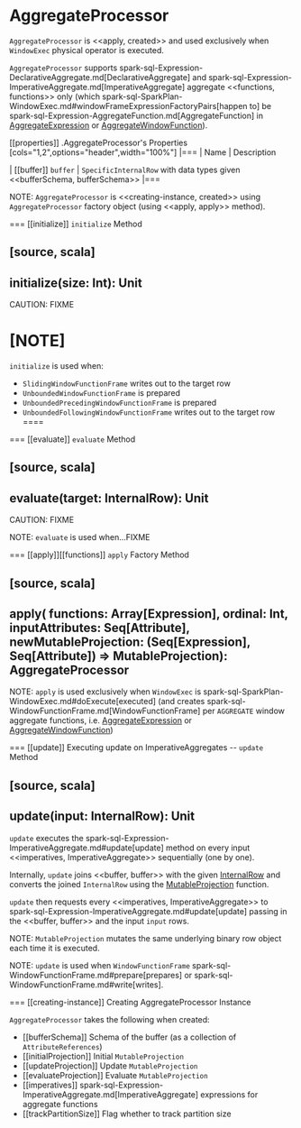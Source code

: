 # AggregateProcessor

`AggregateProcessor` is <<apply, created>> and used exclusively when `WindowExec` physical operator is executed.

`AggregateProcessor` supports spark-sql-Expression-DeclarativeAggregate.md[DeclarativeAggregate] and spark-sql-Expression-ImperativeAggregate.md[ImperativeAggregate] aggregate <<functions, functions>> only (which spark-sql-SparkPlan-WindowExec.md#windowFrameExpressionFactoryPairs[happen to] be spark-sql-Expression-AggregateFunction.md[AggregateFunction] in [AggregateExpression](../expressions/AggregateExpression.md) or [AggregateWindowFunction](../expressions/AggregateWindowFunction.md)).

[[properties]]
.AggregateProcessor's Properties
[cols="1,2",options="header",width="100%"]
|===
| Name
| Description

| [[buffer]] `buffer`
| `SpecificInternalRow` with data types given <<bufferSchema, bufferSchema>>
|===

NOTE: `AggregateProcessor` is <<creating-instance, created>> using `AggregateProcessor` factory object (using <<apply, apply>> method).

=== [[initialize]] `initialize` Method

[source, scala]
----
initialize(size: Int): Unit
----

CAUTION: FIXME

[NOTE]
====
`initialize` is used when:

* `SlidingWindowFunctionFrame` writes out to the target row
* `UnboundedWindowFunctionFrame` is prepared
* `UnboundedPrecedingWindowFunctionFrame` is prepared
* `UnboundedFollowingWindowFunctionFrame` writes out to the target row
====

=== [[evaluate]] `evaluate` Method

[source, scala]
----
evaluate(target: InternalRow): Unit
----

CAUTION: FIXME

NOTE: `evaluate` is used when...FIXME

=== [[apply]][[functions]] `apply` Factory Method

[source, scala]
----
apply(
  functions: Array[Expression],
  ordinal: Int,
  inputAttributes: Seq[Attribute],
  newMutableProjection: (Seq[Expression], Seq[Attribute]) => MutableProjection): AggregateProcessor
----

NOTE: `apply` is used exclusively when `WindowExec` is spark-sql-SparkPlan-WindowExec.md#doExecute[executed] (and creates spark-sql-WindowFunctionFrame.md[WindowFunctionFrame] per `AGGREGATE` window aggregate functions, i.e. [AggregateExpression](../expressions/AggregateExpression.md) or [AggregateWindowFunction](../expressions/AggregateWindowFunction.md))

=== [[update]] Executing update on ImperativeAggregates -- `update` Method

[source, scala]
----
update(input: InternalRow): Unit
----

`update` executes the spark-sql-Expression-ImperativeAggregate.md#update[update] method on every input <<imperatives, ImperativeAggregate>> sequentially (one by one).

Internally, `update` joins <<buffer, buffer>> with the given [InternalRow](../InternalRow.md) and converts the joined `InternalRow` using the [MutableProjection](#updateProjection) function.

`update` then requests every <<imperatives, ImperativeAggregate>> to  spark-sql-Expression-ImperativeAggregate.md#update[update] passing in the <<buffer, buffer>> and the input `input` rows.

NOTE: `MutableProjection` mutates the same underlying binary row object each time it is executed.

NOTE: `update` is used when `WindowFunctionFrame` spark-sql-WindowFunctionFrame.md#prepare[prepares] or spark-sql-WindowFunctionFrame.md#write[writes].

=== [[creating-instance]] Creating AggregateProcessor Instance

`AggregateProcessor` takes the following when created:

* [[bufferSchema]] Schema of the buffer (as a collection of `AttributeReferences`)
* [[initialProjection]] Initial `MutableProjection`
* [[updateProjection]] Update `MutableProjection`
* [[evaluateProjection]] Evaluate `MutableProjection`
* [[imperatives]] spark-sql-Expression-ImperativeAggregate.md[ImperativeAggregate] expressions for aggregate functions
* [[trackPartitionSize]] Flag whether to track partition size
